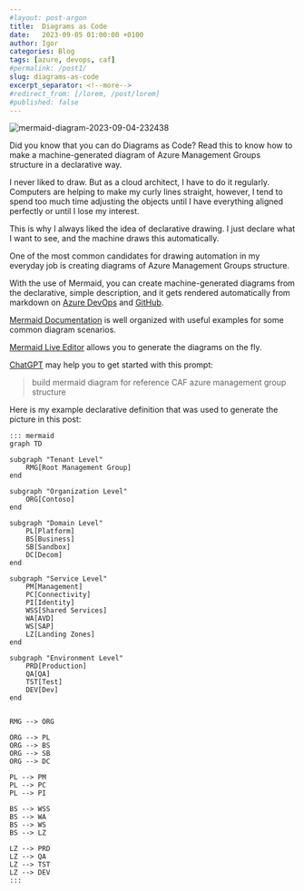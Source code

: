 ```yaml
---
#layout: post-argon
title:  Diagrams as Code
date:   2023-09-05 01:00:00 +0100
author: Igor
categories: Blog
tags: [azure, devops, caf]
#permalink: /post1/
slug: diagrams-as-code
excerpt_separator: <!--more-->
#redirect_from: [/lorem, /post/lorem]
#published: false
---
```


![mermaid-diagram-2023-09-04-232438](https://github.com/iromanovsky/irom.info/assets/15823576/480e2b26-a85a-40d7-b7b9-bf0b1f0e7743)

Did you know that you can do Diagrams as Code? Read this to know how to make a machine-generated diagram of Azure Management Groups structure in a declarative way.

<!--more-->

I never liked to draw. But as a cloud architect, I have to do it regularly. Computers are helping to make my curly lines straight, however, I tend to spend too much time adjusting the objects until I have everything aligned perfectly or until I lose my interest.

This is why I always liked the idea of declarative drawing. I just declare what I want to see, and the machine draws this automatically.

One of the most common candidates for drawing automation in my everyday job is creating diagrams of Azure Management Groups structure.

With the use of Mermaid, you can create machine-generated diagrams from the declarative, simple description, and it gets rendered automatically from markdown on [Azure DevOps](https://learn.microsoft.com/en-us/azure/devops/project/wiki/wiki-markdown-guidance?view=azure-devops#add-mermaid-diagrams-to-a-wiki-page) and [GitHub](https://docs.github.com/en/get-started/writing-on-github/working-with-advanced-formatting/creating-diagrams).


[Mermaid Documentation](https://mermaid.js.org/intro/n00b-gettingStarted.html) is well organized with useful examples for some common diagram scenarios. 

[Mermaid Live Editor](https://mermaid.live/) allows you to generate the diagrams on the fly.

[ChatGPT](https://chat.openai.com/) may help you to get started with this prompt:

> build mermaid diagram for reference CAF azure management group structure

Here is my example declarative definition that was used to generate the picture in this post:

```
::: mermaid
graph TD

subgraph "Tenant Level"
    RMG[Root Management Group]
end

subgraph "Organization Level"
    ORG[Contoso]
end

subgraph "Domain Level"
    PL[Platform]
    BS[Business]
    SB[Sandbox]
    DC[Decom]
end

subgraph "Service Level"
    PM[Management]
    PC[Connectivity]
    PI[Identity]
    WSS[Shared Services]
    WA[AVD]
    WS[SAP]
    LZ[Landing Zones]
end

subgraph "Environment Level"
    PRD[Production]
    QA[QA]
    TST[Test]
    DEV[Dev]
end


RMG --> ORG

ORG --> PL
ORG --> BS
ORG --> SB
ORG --> DC

PL --> PM
PL --> PC
PL --> PI

BS --> WSS
BS --> WA
BS --> WS
BS --> LZ

LZ --> PRD
LZ --> QA
LZ --> TST
LZ --> DEV
:::
```

